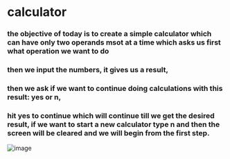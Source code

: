 ﻿# calculator
### the objective of today is to create a simple calculator which can have only two operands msot at a time which asks us first what operation we want to do
### then we input the numbers, it gives us a result,
### then we ask if we want to continue doing calculations with this result: yes or n,
### hit yes to continue which will continue till we get the desired result, if we want to start a new calculator type n and then the screen will be cleared and we will begin from the first step.
![image](https://github.com/samyukthdraj/calculator/assets/75676432/bf2c8582-b32c-45e7-961d-da457f93f201)
